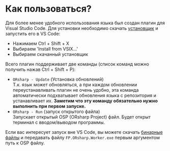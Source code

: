 # Как пользоваться?
Для более менее удобного использования языка был создан плагин для Visual Studio Code. Для установки необходимо скачать [установщик](/orsharper.vsix) и запустить его в VS Code:

* Нажимаем Ctrl + Shift + X
* Выбираем 'Install from VSIX...'
* Выбираем скачанный установщик

Всего плагин поддерживает две команды (список команд можно получить нажав Ctrl + Shift + P):

* `ORsharp - Update` (Установка обновлений)  
Т.к. язык может обновляться, а при каждом обновлении переустанавливать плагин не очень удобно, эта команда автоматически подхватывает обновления языка с репозитория и устанавливает их. **Заметим что эту команду обязательно нужно выполнить при первом запуске.**
* `ORsharp - Run` (запуск открытого файла)  
Запускает открытый OSP (ORsharp Project) файл. Будет открыт терминал с вводом/выводом программы.

Если вас интересует запуск вне VS Code, вы можете скачать [бинарные файлы](/bin.zip) и передавать файлу `FP.ORsharp.Worker.exe` первым аргументом путь к OSP файлу.
